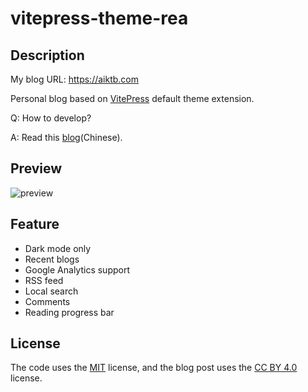 # vitepress-theme-rea

## Description

My blog URL: https://aiktb.com

Personal blog based on [VitePress](https://vitepress.dev/) default theme extension.

Q: How to develop?

A: Read this [blog](https://aiktb.com/posts/vitepress-blog)(Chinese).

## Preview

![preview](https://s2.loli.net/2023/05/29/yuaKTdHmLk9Jnpt.webp)

## Feature

- Dark mode only
- Recent blogs
- Google Analytics support
- RSS feed
- Local search
- Comments
- Reading progress bar

## License

The code uses the [MIT](https://github.com/aiktb/rea/blob/master/LICENSE) license, and the blog post uses the [CC BY 4.0](https://creativecommons.org/licenses/by/4.0/) license.
